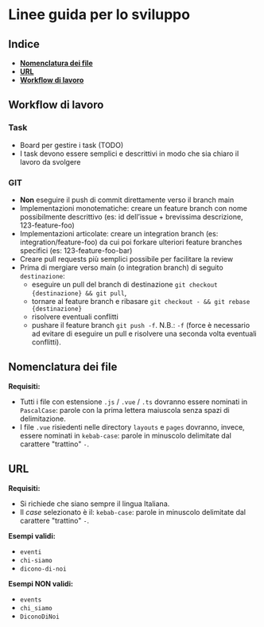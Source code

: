 # Linee guida per lo sviluppo

## Indice

- [**Nomenclatura dei file**](#nomenclatura-dei-file)
- [**URL**](#url)
- [**Workflow di lavoro**](#workflow-di-lavoro)

## Workflow di lavoro

### Task

- Board per gestire i task (TODO)
- I task devono essere semplici e descrittivi in modo che sia chiaro il lavoro da svolgere

### GIT

- **Non** eseguire il push di commit direttamente verso il branch main
- Implementazioni monotematiche: creare un feature branch con nome possibilmente descrittivo (es: id dell’issue + brevissima descrizione, 123-feature-foo)
- Implementazioni articolate: creare un integration branch (es: integration/feature-foo) da cui poi forkare ulteriori feature branches specifici (es: 123-feature-foo-bar)
- Creare pull requests più semplici possibile per facilitare la review
- Prima di mergiare verso main (o integration branch) di seguito `destinazione`:
    - eseguire un pull del branch di destinazione `git checkout {destinazione} && git pull`, 
    - tornare al feature branch e ribasare `git checkout - && git rebase {destinazione}`
    - risolvere eventuali conflitti
    - pushare il feature branch `git push -f`. N.B.: `-f` (force è necessario ad evitare di eseguire un pull e risolvere una seconda volta eventuali conflitti).

## Nomenclatura dei file

**Requisiti:**

- Tutti i file con estensione `.js` / `.vue` / `.ts` dovranno essere nominati in `PascalCase`: parole con la prima lettera maiuscola senza spazi di delimitazione.
- I file `.vue` risiedenti nelle directory `layouts` e `pages` dovranno, invece, essere nominati in `kebab-case`: parole in minuscolo delimitate dal carattere "trattino" `-`.

## URL

**Requisiti:**

- Si richiede che siano sempre il lingua Italiana.
- Il *case* selezionato è il: `kebab-case`: parole in minuscolo delimitate dal carattere "trattino" `-`.

**Esempi validi:**
- `eventi`
- `chi-siamo`
- `dicono-di-noi`

**Esempi NON validi:**
- `events`
- `chi_siamo`
- `DiconoDiNoi`
